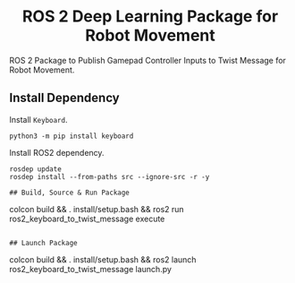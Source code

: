 <p align="center">
  <h1 align="center">ROS 2 Deep Learning Package for Robot Movement</h1>
</p>

ROS 2 Package to Publish Gamepad Controller Inputs to Twist Message for Robot Movement.<br/>

## Install Dependency
Install `Keyboard`.<br/>
```
python3 -m pip install keyboard
```
Install ROS2 dependency.<br/>
```
rosdep update
rosdep install --from-paths src --ignore-src -r -y

## Build, Source & Run Package
```
colcon build && . install/setup.bash && ros2 run ros2_keyboard_to_twist_message execute
```

## Launch Package
```
colcon build && . install/setup.bash && ros2 launch ros2_keyboard_to_twist_message launch.py
```
